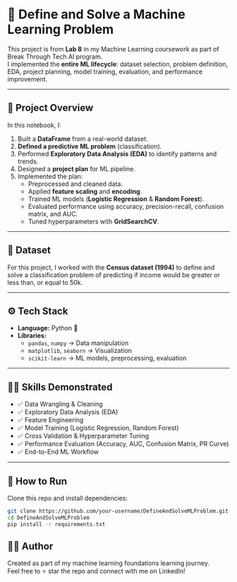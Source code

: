 # 🚀 Define and Solve a Machine Learning Problem

This project is from **Lab 8** in my Machine Learning coursework as part of Break Through Tech AI program.  
I implemented the **entire ML lifecycle**: dataset selection, problem definition, EDA, project planning, model training, evaluation, and performance improvement.

---

## 📌 Project Overview
In this notebook, I:
1. Built a **DataFrame** from a real-world dataset.
2. **Defined a predictive ML problem** (classification).
3. Performed **Exploratory Data Analysis (EDA)** to identify patterns and trends.
4. Designed a **project plan** for ML pipeline.
5. Implemented the plan:
   - Preprocessed and cleaned data.
   - Applied **feature scaling** and **encoding**.
   - Trained ML models (**Logistic Regression** & **Random Forest**).
   - Evaluated performance using accuracy, precision-recall, confusion matrix, and AUC.
   - Tuned hyperparameters with **GridSearchCV**.

---

## 📂 Dataset
For this project, I worked with the **Census dataset (1994)** to define and solve a classification problem of predicting if income would be greater or less than, or equal to 50k.

---

## ⚙️ Tech Stack
- **Language:** Python 🐍
- **Libraries:**
  - `pandas`, `numpy` → Data manipulation
  - `matplotlib`, `seaborn` → Visualization
  - `scikit-learn` → ML models, preprocessing, evaluation

---

## 🧑‍💻 Skills Demonstrated
- ✅ Data Wrangling & Cleaning  
- ✅ Exploratory Data Analysis (EDA)  
- ✅ Feature Engineering  
- ✅ Model Training (Logistic Regression, Random Forest)  
- ✅ Cross Validation & Hyperparameter Tuning  
- ✅ Performance Evaluation (Accuracy, AUC, Confusion Matrix, PR Curve)  
- ✅ End-to-End ML Workflow  

---

## 🚀 How to Run
Clone this repo and install dependencies:

```bash
git clone https://github.com/your-username/DefineAndSolveMLProblem.git
cd DefineAndSolveMLProblem
pip install -r requirements.txt

```
## 👩‍💻 Author
Created as part of my machine learning foundations learning journey.  
Feel free to ⭐ star the repo and connect with me on LinkedIn! 
